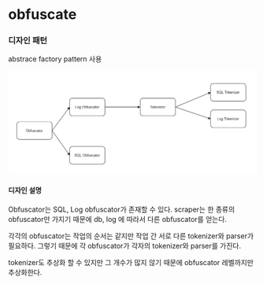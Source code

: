 # obfuscate

### 디자인 패턴
abstrace factory pattern 사용
                                   
![img.png](img/img.png)

#### 디자인 설명
Obfuscator는 SQL, Log obfuscator가 존재할 수 있다.
scraper는 한 종류의 obfuscator만 가지기 때문에 db, log 에 따라서 다른 obfuscator를 얻는다.

각각의 obfuscator는 작업의 순서는 같지만 작업 간 서로 다른 tokenizer와 parser가 필요하다.
그렇기 때문에 각 obfuscator가 각자의 tokenizer와 parser를 가진다.

tokenizer도 추상화 할 수 있지만 그 개수가 많지 않기 때문에 obfuscator 레벨까지만 추상화한다.

